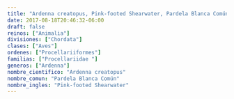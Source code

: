 ```yaml
---
title: "Ardenna creatopus, Pink-footed Shearwater, Pardela Blanca Común"
date: 2017-08-18T20:46:32-06:00
draft: false
reinos: ["Animalia"]
divisiones: ["Chordata"]
clases: ["Aves"]
ordenes: ["Procellariiformes"]
familias: ["Procellariidae "]
generos: ["Ardenna"]
nombre_cientifico: "Ardenna creatopus"
nombre_comun: "Pardela Blanca Común"
nombre_ingles: "Pink-footed Shearwater"
---
```

